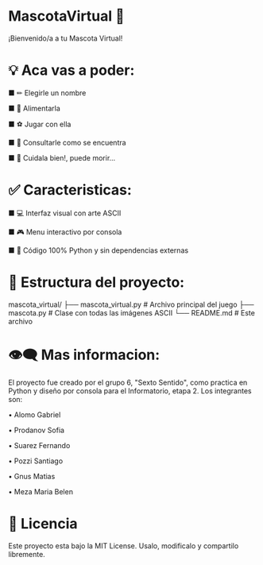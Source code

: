 # MascotaVirtual 🐶
¡Bienvenido/a a tu Mascota Virtual!

# 💡 Aca vas a poder:

■ ✏ Elegirle un nombre

■ 🥩 Alimentarla 

■ ⚽ Jugar con ella

■ 👀 Consultarle como se encuentra

■ 👻 Cuidala bien!, puede morir...



# ✅ Caracteristicas:

■ 💻 Interfaz visual con arte ASCII

■ 🎮 Menu interactivo por consola

■ 🐍 Código 100% Python y sin dependencias externas


# 📎 Estructura del proyecto:

mascota_virtual/ ├── mascota_virtual.py # Archivo principal del juego ├── mascota.py # Clase con todas las imágenes ASCII └── README.md # Este archivo


# 👁‍🗨 Mas informacion:

El proyecto fue creado por el grupo 6, "Sexto Sentido", como practica en Python y diseño por consola para el Informatorio, etapa 2. Los integrantes son:

• Alomo Gabriel

• Prodanov Sofia

• Suarez Fernando

• Pozzi Santiago

• Gnus Matias

• Meza Maria Belen


# 📄 Licencia

Este proyecto esta bajo la MIT License. Usalo, modificalo y compartilo libremente.
